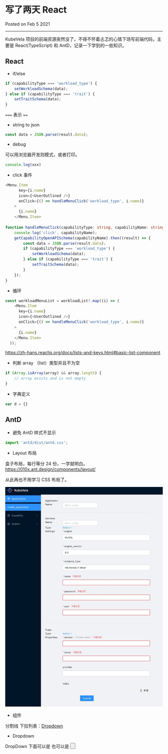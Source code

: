 # 写了两天 React

Posted on Feb 5 2021

---

KubeVela 项目的前端资源突然没了，不得不怀着忐忑的心情下场写前端代码，主要是 React(TypeScript) 和 AntD，记录一下学到的一些知识。

## React

- if/else

```typescript
if (capabilityType === 'workload_type') {
    setWorkloadSchema(data);
} else if (capabilityType === 'trait') {
    setTraitSchema(data);
}
```

`===` 表示 `==`

- string to json

```typescript
const data = JSON.parse(result.data);
```

- debug

可以用浏览器开发则模式，或者打印。

```typescript
console.log(xxx)
```

- click 事件

```typescript
<Menu.Item
      key={i.name}
      icon={<UserOutlined />}
      onClick={() => handleMenuClick('workload_type', i.name)}
    >
      {i.name}
    </Menu.Item>

function handleMenuClick(capabilityType: string, capabilityName: string) {
    console.log('click', capabilityName);
    getCapabilityOpenAPISchema(capabilityName).then((result) => {
        const data = JSON.parse(result.data);
        if (capabilityType === 'workload_type') {
            setWorkloadSchema(data);
        } else if (capabilityType === 'trait') {
            setTraitSchema(data);
        }
    });
}
```

- 循环

```typescript
const workloadMenuList = workloadList?.map((i) => (
    <Menu.Item
      key={i.name}
      icon={<UserOutlined />}
      onClick={() => handleMenuClick('workload_type', i.name)}
    >
      {i.name}
    </Menu.Item>
  ));

```

https://zh-hans.reactjs.org/docs/lists-and-keys.html#basic-list-component

- 判断 array （list）类型并且不为空

```typescript
if (Array.isArray(array) && array.length) {
    // array exists and is not empty
}
```

- 字典定义

```typescript
var d = {}

```

## AntD

- 避免 AntD 样式不显示

```javascript
import 'antd/dist/antd.css';
```
- Layout 布局

盒子布局，每行等分 24 份，一学就明白。
https://010x.ant.design/components/layout/

从此再也不用学习 CSS 布局了。

![](../resources/img/antd-layout.png)

- 组件

分割线
下拉列表：[Dropdown](https://ant.design/components/dropdown/)

- Dropdown

DropDown 下面可以是 <a/> 也可以是 <Button/>




